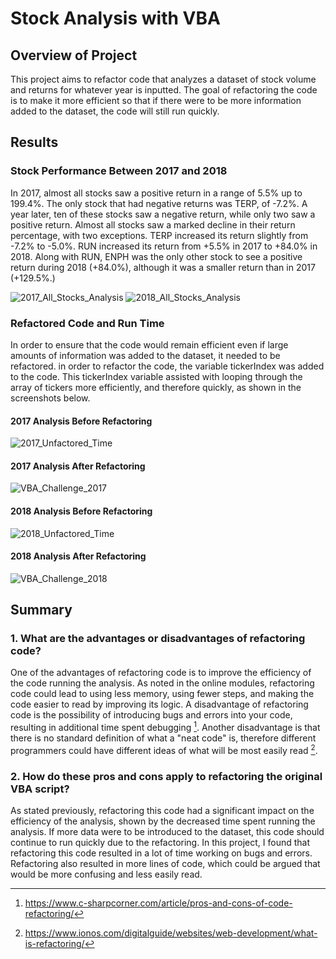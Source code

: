 # Stock Analysis with VBA

## Overview of Project

This project aims to refactor code that analyzes a dataset of stock volume and returns for whatever year is inputted. The goal of refactoring the code is to make it more efficient so that if there were to be more information added to the dataset, the code will still run quickly. 

## Results

### Stock Performance Between 2017 and 2018
In 2017, almost all stocks saw a positive return in a range of 5.5% up to 199.4%. The only stock that had negative returns was TERP, of -7.2%. A year later, ten of these stocks saw a negative return, while only two saw a positive return. Almost all stocks saw a marked decline in their return percentage, with two exceptions. TERP increased its return slightly from -7.2% to -5.0%. RUN increased its return from +5.5% in 2017 to +84.0% in 2018. Along with RUN, ENPH was the only other stock to see a positive return during 2018 (+84.0%), although it was a smaller return than in 2017 (+129.5%.)
    
   ![2017_All_Stocks_Analysis](https://user-images.githubusercontent.com/114192448/199311078-b461fccf-076c-4c18-b4a2-17eb2fab8ad8.png)
   ![2018_All_Stocks_Analysis](https://user-images.githubusercontent.com/114192448/199311121-5379d963-873c-4aff-9192-550b83eadd08.png)

### Refactored Code and Run Time
In order to ensure that the code would remain efficient even if large amounts of information was added to the dataset, it needed to be refactored. in order to refactor the code, the variable tickerIndex was added to the code. This tickerIndex variable assisted with looping through the array of tickers more efficiently, and therefore quickly, as shown in the screenshots below. 

#### 2017 Analysis Before Refactoring
![2017_Unfactored_Time](https://user-images.githubusercontent.com/114192448/199312243-99737be9-7b2b-4d63-8b7e-016077ecfd24.png)

#### 2017 Analysis After Refactoring
![VBA_Challenge_2017](https://user-images.githubusercontent.com/114192448/199312262-a8445345-5123-4650-b6b3-e3e6de1498d2.png)


#### 2018 Analysis Before Refactoring
![2018_Unfactored_Time](https://user-images.githubusercontent.com/114192448/199312274-10f1500e-538b-4f14-8de6-338b69234323.png)


#### 2018 Analysis After Refactoring    
![VBA_Challenge_2018](https://user-images.githubusercontent.com/114192448/199312291-cdf3dc27-6e77-497e-af21-e3887b817ccf.png)


    
## Summary
### 1. What are the advantages or disadvantages of refactoring code?
One of the advantages of refactoring code is to improve the efficiency of the code running the analysis. As noted in the online modules, refactoring code could lead to using less memory, using fewer steps, and making the code easier to read by improving its logic.
A disadvantage of refactoring code is the possibility of introducing bugs and errors into your code, resulting in additional time spent debugging [^1]. Another disadvantage is that there is no standard definition of what a "neat code" is, therefore different programmers could have different ideas of what will be most easily read [^2].

[^1]: https://www.c-sharpcorner.com/article/pros-and-cons-of-code-refactoring/ 
[^2]: https://www.ionos.com/digitalguide/websites/web-development/what-is-refactoring/     
    
### 2. How do these pros and cons apply to refactoring the original VBA script?

As stated previously, refactoring this code had a significant impact on the efficiency of the analysis, shown by the decreased time spent running the analysis. If more data were to be introduced to the dataset, this code should continue to run quickly due to the refactoring.
In this project, I found that refactoring this code resulted in a lot of time working on bugs and errors. Refactoring also resulted in more lines of code, which could be argued that would be more confusing and less easily read. 

